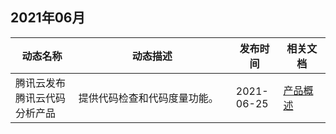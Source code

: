 ## 2021年06月

<table >
<thead>
<tr>
<th width="20%">动态名称</th>
<th width="50%">动态描述</th>
 <th width="15%">发布时间</th>  
<th width="15%">相关文档</th>
</tr>
</thead>
<tbody><tr>
<td>腾讯云发布腾讯云代码分析产品</td>
<td >提供代码检查和代码度量功能。</td>
 <td>2021-06-25</td> 
<td><a href="https://cloud.tencent.com/document/product/1460/56915">产品概述</a></td>
</tr>
</tbody></table>

